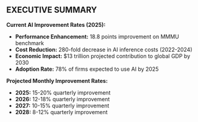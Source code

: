 ## EXECUTIVE SUMMARY

**Current AI Improvement Rates (2025):**

- **Performance Enhancement:** 18.8 points improvement on MMMU benchmark
- **Cost Reduction:** 280-fold decrease in AI inference costs (2022-2024)
- **Economic Impact:** $13 trillion projected contribution to global GDP by 2030
- **Adoption Rate:** 78% of firms expected to use AI by 2025

**Projected Monthly Improvement Rates:**

- **2025:** 15-20% quarterly improvement
- **2026:** 12-18% quarterly improvement  
- **2027:** 10-15% quarterly improvement
- **2028:** 8-12% quarterly improvement
